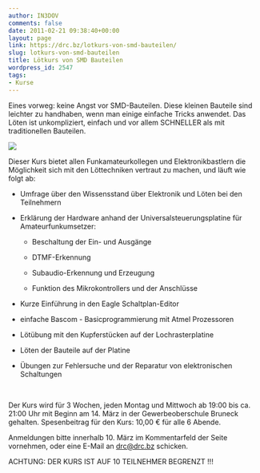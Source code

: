 ```yaml
---
author: IN3DOV
comments: false
date: 2011-02-21 09:38:40+00:00
layout: page
link: https://drc.bz/lotkurs-von-smd-bauteilen/
slug: lotkurs-von-smd-bauteilen
title: Lötkurs von SMD Bauteilen
wordpress_id: 2547
tags:
- Kurse
---
```


Eines vorweg: keine Angst vor SMD-Bauteilen. Diese kleinen Bauteile sind leichter zu handhaben, wenn man einige einfache Tricks anwendet. Das Löten ist unkompliziert, einfach und vor allem SCHNELLER als mit traditionellen Bauteilen.


[](https://drc.bz/wp-content/uploads/2011/02/smd.bmp)[![](https://drc.bz/wp-content/uploads/2011/02/smd.bmp)](https://drc.bz/wp-content/uploads/2011/02/smd.bmp)[](https://drc.bz/wp-content/uploads/2011/02/smd.bmp)


Dieser Kurs bietet allen Funkamateurkollegen und Elektronikbastlern die Möglichkeit sich mit den Löttechniken vertraut zu machen, und läuft wie folgt ab:



	
  * Umfrage über den Wissensstand über Elektronik und Löten bei den Teilnehmern

	
  * Erklärung der Hardware anhand der Universalsteuerungsplatine für Amateurfunkumsetzer:

	
    * Beschaltung der Ein- und Ausgänge

	
    * DTMF-Erkennung

	
    * Subaudio-Erkennung und Erzeugung

	
    * Funktion des Mikrokontrollers und der Anschlüsse




	
  * Kurze Einführung in den Eagle Schaltplan-Editor

	
  * einfache Bascom - Basicprogrammierung mit Atmel Prozessoren

	
  * Lötübung mit den Kupferstücken auf der Lochrasterplatine

	
  * Löten der Bauteile auf der Platine

	
  * Übungen zur Fehlersuche und der Reparatur von elektronischen Schaltungen


 

Der Kurs wird für 3 Wochen, jeden Montag und Mittwoch ab 19:00 bis ca. 21:00 Uhr mit Beginn am 14. März in der Gewerbeoberschule Bruneck gehalten. Spesenbeitrag für den Kurs: 10,00 € für alle 6 Abende.

Anmeldungen bitte innerhalb 10. März im Kommentarfeld der Seite vornehmen, oder eine E-Mail an [drc@drc.bz](mailto:drc@drc.bz) schicken.

ACHTUNG: DER KURS IST AUF 10 TEILNEHMER BEGRENZT !!!
